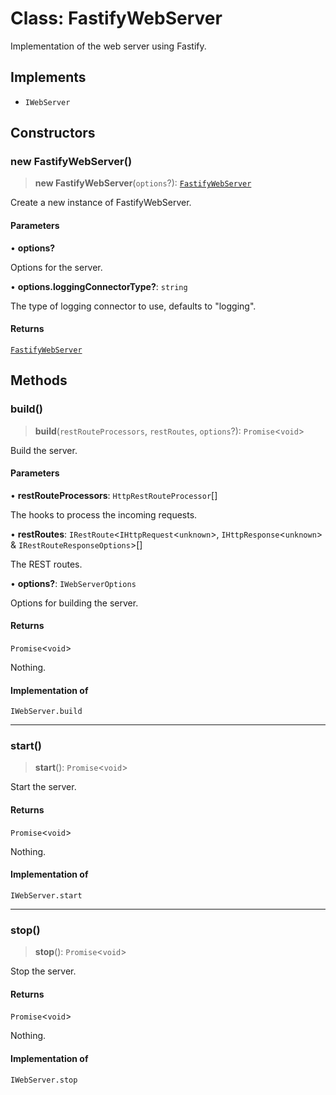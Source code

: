 # Class: FastifyWebServer

Implementation of the web server using Fastify.

## Implements

- `IWebServer`

## Constructors

### new FastifyWebServer()

> **new FastifyWebServer**(`options`?): [`FastifyWebServer`](FastifyWebServer.md)

Create a new instance of FastifyWebServer.

#### Parameters

• **options?**

Options for the server.

• **options.loggingConnectorType?**: `string`

The type of logging connector to use, defaults to "logging".

#### Returns

[`FastifyWebServer`](FastifyWebServer.md)

## Methods

### build()

> **build**(`restRouteProcessors`, `restRoutes`, `options`?): `Promise`\<`void`\>

Build the server.

#### Parameters

• **restRouteProcessors**: `HttpRestRouteProcessor`[]

The hooks to process the incoming requests.

• **restRoutes**: `IRestRoute`\<`IHttpRequest`\<`unknown`\>, `IHttpResponse`\<`unknown`\> & `IRestRouteResponseOptions`\>[]

The REST routes.

• **options?**: `IWebServerOptions`

Options for building the server.

#### Returns

`Promise`\<`void`\>

Nothing.

#### Implementation of

`IWebServer.build`

***

### start()

> **start**(): `Promise`\<`void`\>

Start the server.

#### Returns

`Promise`\<`void`\>

Nothing.

#### Implementation of

`IWebServer.start`

***

### stop()

> **stop**(): `Promise`\<`void`\>

Stop the server.

#### Returns

`Promise`\<`void`\>

Nothing.

#### Implementation of

`IWebServer.stop`
